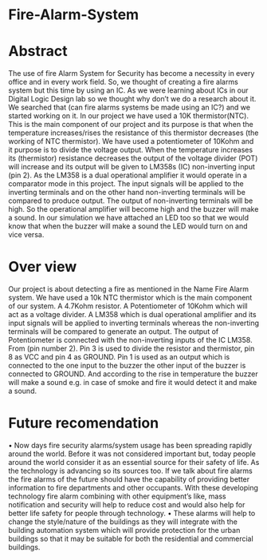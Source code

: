 # Fire-Alarm-System
# Abstract
The use of fire Alarm System for Security has become a necessity in every office and in every work field. So, we thought of creating a fire alarms system but this time by using an IC. As we were learning about ICs in our Digital Logic Design lab so we thought why don’t we do a research about it. We searched that (can fire alarms systems be made using an IC?) and we started working on it.
In our project we have used a 10K thermistor(NTC). This is the main component of our project and its purpose is that when the temperature increases/rises the resistance of this thermistor decreases (the working of NTC thermistor). We have used a potentiometer of 10Kohm and it purpose is to divide the voltage output. When the temperature increases its (thermistor) resistance decreases the output of the voltage divider (POT) will increase and its output will be given to LM358s (IC) non-inverting input (pin 2). As the LM358 is a dual operational amplifier it would operate in a comparator mode in this project. The input signals will be applied to the inverting terminals and on the other hand non-inverting terminals will be compared to produce output. The output of non-inverting terminals will be high. So the operational amplifier will become high and the buzzer will make a sound. In our simulation we have attached an LED too so that we would know that when the buzzer will make a sound the LED would turn on and vice versa.
# Over view
Our project is about detecting a fire as mentioned in the Name Fire Alarm system. We have used a 10k NTC thermistor which is the main component of our system. A 4.7Kohm resistor. A Potentiometer of 10Kohm which will act as a voltage divider. A LM358 which is dual operational amplifier and its input signals will be applied to inverting terminals whereas the non-inverting terminals will be compared to generate an output. The output of Potentiometer is connected with the non-inverting inputs of the IC LM358. From (pin number 2). Pin 3 is used to divide the resistor and thermistor, pin 8 as VCC and pin 4 as GROUND. Pin 1 is used as an output which is connected to the one input to the buzzer the other input of the buzzer is connected to GROUND. And according to the rise in temperature the buzzer will make a sound e.g. in case of smoke and fire it would detect it and make a sound.
# Future recomendation
•	Now days fire security alarms/system usage has been spreading rapidly around the world. Before it was not considered important but, today people around the world consider it as an essential source for their safety of life. As the technology is advancing so its sources too. If we talk about fire alarms the fire alarms of the future should have the capability of providing better information to fire departments and other occupants. With these developing technology fire alarm combining with other equipment’s like, mass notification and security will help to reduce cost and would also help for better life safety for people through technology.
•	These alarms will help to change the style/nature of the buildings as they will integrate with the building automation system which will provide protection for the urban buildings so that it may be suitable for both the residential and commercial buildings.

